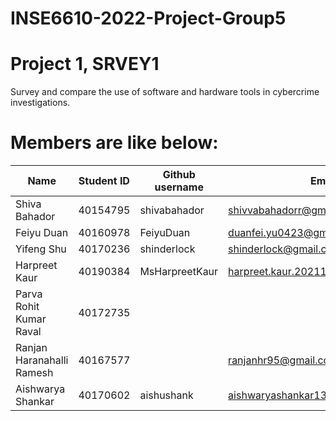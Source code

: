 # INSE6610-2022-Project-Group5


# Project 1, SRVEY1
Survey and compare the use of software and hardware tools in cybercrime investigations.

# Members are like below:

|Name | Student ID |Github username|Email |
|----|----|----|----|
|Shiva Bahador | 40154795 |shivabahador|shivvabahadorr@gmail.com|
|Feiyu Duan | 40160978 |FeiyuDuan|duanfei.yu0423@gmail.com|
|Yifeng Shu | 40170236 |shinderlock|shinderlock@gmail.com|
|Harpreet Kaur| 40190384 |MsHarpreetKaur|harpreet.kaur.20211@mail.concordia.ca|
|Parva Rohit Kumar Raval | 40172735|||
|Ranjan Haranahalli Ramesh | 40167577||ranjanhr95@gmail.com|
|Aishwarya Shankar | 40170602|aishushank|aishwaryashankar13@gmail.com|
